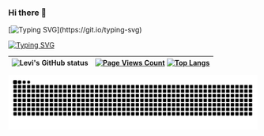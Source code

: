 ### Hi there 👋
[![Typing SVG](https://readme-typing-svg.demolab.com?font=Fira+Code&pause=1000&color=F7A733&random=false&width=435&lines=Hello%2C+I'm+Levi.)](https://git.io/typing-svg)


[![Typing SVG](https://readme-typing-svg.demolab.com?font=Fira+Code&pause=1000&color=F7B9F6&random=false&width=435&lines=%F0%9F%92%99+If+you+like%2C+give+%E2%AD%90%EF%B8%8F+and+share+it)](https://git.io/typing-svg)

| ![Levi's GitHub status](https://github-readme-stats.vercel.app/api?username=czy13724&show_icons=true&theme=vue&flag-india) | [![Page Views Count](https://badges.toozhao.com/badges/01HFH23YN9JM370T74W0BJJ06V/orange.svg)](https://badges.toozhao.com/stats/01HFH23YN9JM370T74W0BJJ06V "Get your own page views count badge on badges.toozhao.com") [![Top Langs](https://github-readme-stats.vercel.app/api/top-langs/?username=czy13724&layout=compact)](https://github.com/anuraghazra/github-readme-stats) |
| --- | --- |



<p align="center">
    <img src="https://raw.githubusercontent.com/BEPb/BEPb/output/github-contribution-grid-snake.svg" />








